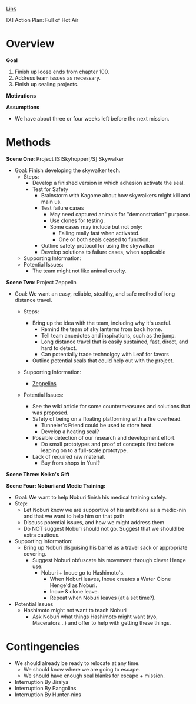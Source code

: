 [Link](https://forums.sufficientvelocity.com/posts/7785509/)

[X] Action Plan: Full of Hot Air

Overview
===

**Goal**

1. Finish up loose ends from chapter 100.
2. Address team issues as necessary.
3. Finish up sealing projects.

**Motivations**

**Assumptions**

* We have about three or four weeks left before the next mission.

Methods
===

**Scene One**: Project [S]Skyhopper[/S] Skywalker

* Goal: Finish developing the skywalker tech.
  * Steps:
    * Develop a finished version in which adhesion activate the seal.
    * Test for Safety
      * Brainstorm with Kagome about how skywalkers might kill and main us.
      * Test failure cases
        * May need captured animals for "demonstration" purpose.
        * Use clones for testing.
        * Some cases may include but not only: 
          * Falling really fast when activated.
          * One or both seals ceased to function.
      * Outline safety protocol for using the skywalker
      * Develop solutions to failure cases, when applicable
  * Supporting Information:
  * Potential Issues:
    * The team might not like animal cruelty.

**Scene Two**: Project Zeppelin

* Goal: We want an easy, reliable, stealthy, and safe method of long distance travel.
  * Steps:
    * Bring up the idea with the team, including why it's useful.
      * Remind the team of sky lanterns from back home.
      * Tell team ancedotes and inspirations, such as the jump.
      * Long distance travel that is easily sustained, fast, direct, and hard to detect.
      * Can potentially trade technolgoy with Leaf for favors
    * Outline potential seals that could help out with the project.
      
  * Supporting Information:
    * [Zeppelins](http://markedfordeath.wikia.com/wiki/Zeppelin)
  * Potential Issues:
    * See the wiki article for some countermeasures and solutions that was proposed.
    * Safety of being on a floating platforming with a fire overhead.
      * Tunneler's Friend could be used to store heat.
      * Develop a heating seal?
    * Possible detection of our research and development effort.
      * Do small prototypes and proof of concepts first before leaping on to a full-scale prototype.
    * Lack of required raw material.
      * Buy from shops in Yuni?
      
    
**Scene Three: Keiko's Gift**



**Scene Four: Noburi and Medic Training:**

* Goal: We want to help Noburi finish his medical training safely.
* Step:
  * Let Noburi know we are supportive of his ambitions as a medic-nin and that we want to help him on that path
  * Discuss potential issues, and how we might address them
  * Do NOT suggest Noburi should not go. Suggest that we should be extra cautious.
* Supporting Information:
  * Bring up Noburi disguising his barrel as a travel sack or appropriate covering.
    * Suggest Noburi obfuscate his movement through clever Henge use:
      * Noburi + Inoue go to Hashimoto's.
          * When Noburi leaves, Inoue creates a Water Clone Henge'd as Noburi.
          * Inoue & clone leave.
          * Repeat when Noburi leaves (at a set time?).
* Potential Issues
  * Hashimoto might not want to teach Noburi
    *  Ask Noburi what things Hashimoto might want (ryo, Macerators...) and offer to help with getting these things.

Contingencies
===


* We should already be ready to relocate at any time. 
  * We should know where we are going to escape.
  * We should have enough seal blanks for escape + mission.
* Interruption By Jiraiya
* Interruption By Pangolins
* Interruption By Hunter-nins
